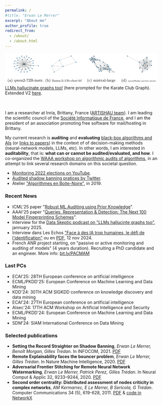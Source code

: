 ```yaml
---
permalink: /
#title: "Erwan Le Merrer"
excerpt: "About me"
author_profile: true
redirect_from: 
  - /about/
  - /about.html
---
```


![LLM graph hallucinations](/images/hallus.png)
[LLMs hallucinate graphs too!](https://github.com/erwanlemerrer/erwanlemerrer.github.io/blob/master/files/LMGT_llms-hallucinate-graphs-too_complexnetworks2024.pdf) (here prompted for the Karate Club Graph). Extended V2 [here](https://arxiv.org/abs/2409.00159v3).
<br />
<br />
<br />

I am a researcher at Inria, Brittany, France ([ARTISHAU team](https://team.inria.fr/artishau/)). 
I am leading the scientific council of the [Société Informatique de France](https://www.societe-informatique-de-france.fr/), and I am the president of an association promoting free software for mail/hosting in Brittany.

My current research is **auditing** and **evaluating** [black-box algorithms and AIs](https://hal.inria.fr/hal-03940259v1/document) (or [links to papers](https://github.com/erwanlemerrer/blackbox-algorithms)) in the context of of decision-making methods (neural-network models, LLMs, etc). In other words, I am interested in **auditability**, that is: **what can or cannot be audited/evaluated, and how**. 
I co-organized the [WAAA workshop on algorithmic audits of algorithms](https://algorithmic-audits.github.io/), in an attempt to link several research domains on this societal question.
* [Monitoring 2022 elections on YouTube](https://www.lemonde.fr/blog/binaire/2022/07/05/le-recommandeur-les-sondages-et-laudit-en-boite-noire-de-youtube/).
* [Audited shadow banning pratices by Twitter](https://twitter.com/whosban_?lang=en).
* Atelier ["Algorithmes en Boite-Noire"](http://atelier-blackbox.conf.citi-lab.fr/), in 2019.

### Recent News
* ICML'25 paper "[Robust ML Auditing using Prior Knowledge](https://arxiv.org/abs/2505.04796)".
* AAAI'25 paper "[Queries, Representation & Detection: The Next 100 Model Fingerprinting
Schemes](https://ojs.aaai.org/index.php/AAAI/article/view/33848/36003)".
* Interview for the [Data Skeptic podcast on "LLMs hallucinte graphs too"](https://dataskeptic.com/blog/episodes/2025/auditing-llms-and-twitter), jannuary 2025.
* Interview dans Les Echos ["Face à des IA trop humaines, le défi de l'identification"](https://www.lesechos.fr/idees-debats/sciences-prospective/face-a-des-ia-trop-humaines-le-defi-de-lidentification-2130934) ou en [PDF](https://github.com/erwanlemerrer/erwanlemerrer.github.io/blob/master/files/Les%20Echos-Face%20a%CC%80%20des%20IA%20trop%20humaines%2C%20le%20de%CC%81fi%20de%20l'identification-12112024.pdf), 12 nov 2024.
* French ANR project starting, on "passive or active monitoring and auditing of models" (4 years duration). Recruiting a PhD candidate and an engineer. More info: [bit.ly/PACMAM](https://bit.ly/PACMAM)

### Last PCs
* ECAI'25: 28TH European conference on artificial intelligence
* ECML/PKDD'25: European Conference on Machine Learning and Data Mining
* KDD'24: 30TH ACM SIGKDD conference on knowledge discovery and data mining
* ECAI'24: 27TH European conference on artificial intelligence
* AIsec'24: 17TH ACM Workshop on Artificial Intelligence and Security 
* ECML/PKDD'24: European Conference on Machine Learning and Data Mining
* SDM'24: SIAM International Conference on Data Mining

### Selected publications
  
* **Setting the Record Straighter on Shadow Banning**, *Erwan Le Merrer, Benoît Morgan, Gilles Trédan*. In INFOCOM, 2021. [PDF](https://raw.githubusercontent.com/erwanlemerrer/erwanlemerrer.github.io/master/files/Setting_the_Record_Straighter_on_Shadow_Banning.pdf)
* **Remote Explainability faces the bouncer problem**, *Erwan Le Merrer, Gilles Trédan*. In Nature Machine Intelligence, 2020. [PDF](https://raw.githubusercontent.com/erwanlemerrer/erwanlemerrer.github.io/master/files/LeMerrer_et_al-2020-Nature_Machine_Intelligence.pdf)
* **Adversarial Frontier Stitching for Remote Neural Network Watermarking**, *Erwan Le Merrer, Patrick Perez, Gilles Trédan*. In Neural Comput & Applic 32, 9233–9244, 2020. [PDF](https://hal.science/hal-02264449/file/main-nca.pdf)
* **Second order centrality: Distributed assessment of nodes criticity in complex networks**, *AM Kermarrec, E Le Merrer, B Sericola, G Trédan*. Computer Communications 34 (5), 619-628, 2011. [PDF](https://homepages.laas.fr/gtredan/pdf/SOC_COMCOM2010.pdf) & [code in NetworkX](https://networkx.org/documentation/stable/reference/algorithms/generated/networkx.algorithms.centrality.second_order_centrality.html)

